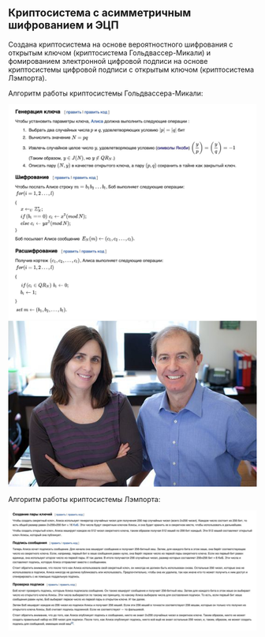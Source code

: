 ## Криптосистема с асимметричным шифрованием и ЭЦП

Создана криптосистема на основе вероятностного шифрования с открытым ключом (криптосистема Гольдвассер-Микали) и фомированием электронной цифровой подписи на основе криптосистемы цифровой подписи с открытым ключом (криптосистема Лэмпорта).

Алгоритм работы криптосистемы Гольдвассера-Микали:

![image](https://github.com/halissha/lamport_sign/blob/d162cecd7293400bdf3ca37186e9cb80e4543428/goldwasser.jpg)
![image](https://github.com/halissha/lamport_sign/blob/14914bd16e96eab69e9bb97494fdb70d266cb61c/original.jpg)

Алгоритм работы криптосистемы Лэмпорта:

![image](https://github.com/halissha/lamport_sign/blob/d13641f4de33a5e913b60ff0fcc4c60e6f3c512e/lamport.jpg)
